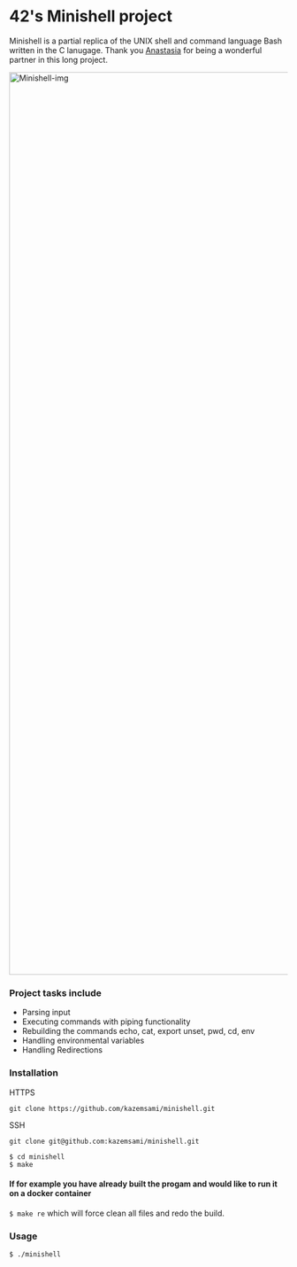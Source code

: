  # 42's Minishell project
 
 
Minishell is a partial replica of the UNIX shell and command language Bash written in the C lanugage. Thank you [Anastasia](https://github.com/Anastasiia-Ni) for being a wonderful partner in this long project.

<img width="1630" alt="Minishell-img" src="https://user-images.githubusercontent.com/74882142/201451249-6bfb40db-f931-42b7-9bc3-335f64ad61dc.png">
 
 ### Project tasks include
 
 * Parsing input
 * Executing commands with piping functionality
 * Rebuilding the commands echo, cat, export unset, pwd, cd, env
 * Handling environmental variables
 * Handling Redirections

### Installation

HTTPS
```
git clone https://github.com/kazemsami/minishell.git
```
SSH
```
git clone git@github.com:kazemsami/minishell.git
```
```
$ cd minishell
$ make
```
#### If for example you have already built the progam and would like to run it on a docker container
`$ make re` which will force clean all files and redo the build.

### Usage
`$ ./minishell`
